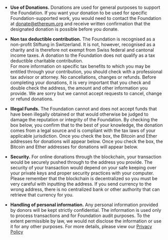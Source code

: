 
+ **Use of Donations.**  Donations are used for general purposes to support the Foundation.  If you want your donation to be used for specific Foundation-supported work, you would need to contact the Foundation at [donate@ethereum.org](mailto:donate@ethereum.org) and receive written confirmation that the designated donation is possible before you donate.  
 
+ **Non tax deductible contribution.**  The Foundation is recognised as a non-profit Stiftung in Switzerland.  It is not, however, recognised as a charity and is therefore not exempt from Swiss federal and cantonal income taxes.  A donation to the Foundation does not qualify as a tax deductible charitable contribution.  
For more information on specific tax benefits to which you may be entitled through your contribution, you should check with a professional tax advisor or attorney. 
No cancellations, changes or refunds.   Before completing your donations, it is very important that you check and double check the address, the amount and other information you provide.  We are sorry but we cannot accept requests to cancel, change or refund donations.
 
+ **Illegal Funds.**  The Foundation cannot and does not accept funds that have been illegally obtained or that would otherwise be judged to damage the reputation or integrity of the Foundation. By checking the box below, you confirm that to the best of your knowledge, the donation comes from a legal source and is compliant with the tax laws of your applicable jurisdiction. Once you check the box, the Bitcoin and Ether addresses for donations will appear below. Once you check the box, the Bitcoin and Ether addresses for donations will appear below. 


+ **Security.**  For online donations through the blockchain, your transaction would be securely pushed through to the address you provide.  The security of your transaction would depend on your safe keeping over your private keys and proper security practices with your computer. Please remember that the blockchain is decentralized so you must be very careful with inputting the address.  If you send currency to the wrong address, there is no centralized bank or other authority that can retrieve that currency for you. 
 
 
+ **Handling of personal information.**  Any personal information provided by donors will be kept strictly confidential.  The information is used only to process transactions and for Foundation audit purposes.  To the extent permissible by law, we would not disclose the information or use it for any other purposes.  For more details, please view our [Privacy Policy](/privacy-policy)
